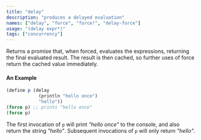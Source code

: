 ```yaml
---
title: "delay"
description: "produces a delayed evaluation"
names: ["delay", "force", "force!", "delay-force"]
usage: "(delay expr*)"
tags: ["concurrency"]
---
```


Returns a promise that, when forced, evaluates the expressions, returning the final evaluated result. The result is then cached, so further uses of force return the cached value immediately.

#### An Example

```scheme
(define p (delay
            (println "hello once")
            "hello"))
(force p) ;; prints "hello once"
(force p)
```

The first invocation of `p` will print _"hello once"_ to the console, and also return the string _"hello"_. Subsequent invocations of `p` will only return _"hello"_.
